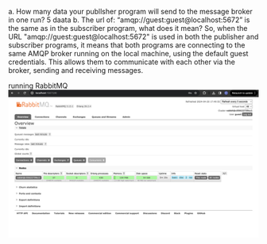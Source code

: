 a. How many data your publlsher program will send to the message broker in one
run?
5 daata
b. The url of: “amqp://guest:guest@localhost:5672” is the same as in the subscriber
program, what does it mean?
So, when the URL "amqp://guest:guest@localhost:5672" is used in both the publisher and subscriber programs, it means that both programs are connecting to the same AMQP broker running on the local machine, using the default guest credentials. This allows them to communicate with each other via the broker, sending and receiving messages.

running RabbitMQ
![running Rabbit MQ](/assets/runrabbit.png)